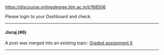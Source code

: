 https://discourse.onlinedegree.iitm.ac.in/t/168506

Please login to your Dashboard and check.</p><hr>

<h4>Jivraj (#6)</h4>
<p>A post was merged into an existing topic: <a href="/t/graded-assignment-6/169283/11">Graded assignment 6</a></p><hr>

</body></html>